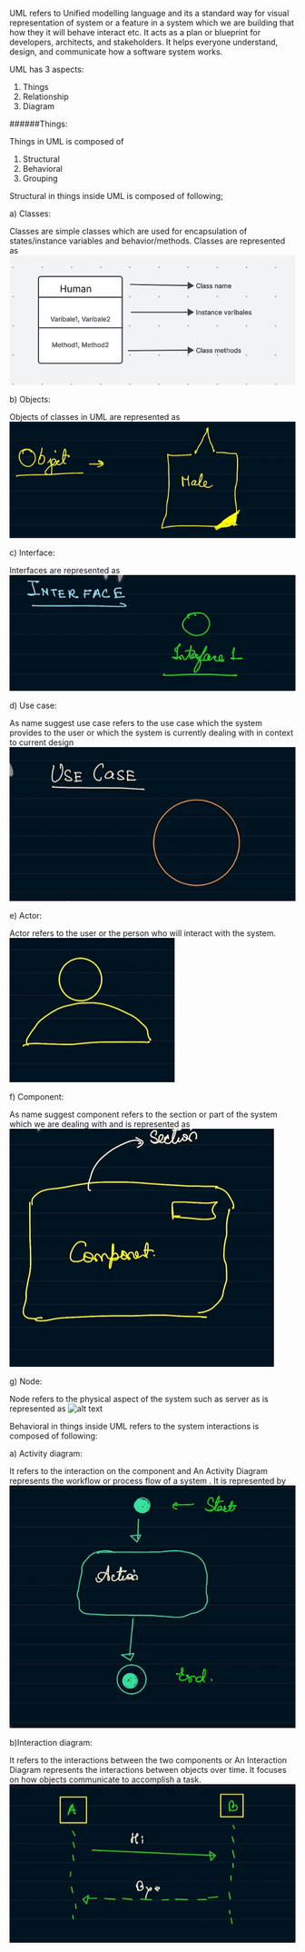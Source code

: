 UML refers to Unified modelling language and its a standard way for visual representation 
of system or a feature in a system which we are building that how they it will behave interact etc.
It acts as a plan or blueprint for developers, architects, and stakeholders. It helps everyone understand, 
design, and communicate how a software system works.

UML has 3 aspects:

1) Things
2) Relationship
3) Diagram


######Things:

Things in UML is composed of

1) Structural
2) Behavioral
3) Grouping

Structural in things inside UML is composed of following; 

a) Classes: 

Classes are simple classes which are used for encapsulation of states/instance variables and behavior/methods.
Classes are represented as ![alt text](/03_ObjectOrientedAnalysis&Design/Images/Classes.png)

b) Objects:

Objects of classes in UML are represented as ![alt text](Images/Object.png)

c) Interface:

Interfaces are represented as ![alt text](Images/Interface.png)

d) Use case:

As name suggest use case refers to the use case which the system provides to the user or which the system
is currently dealing with in context to current design ![alt text](Images/UseCase.png)

e) Actor:

Actor refers to the user or the person who will interact with the system. ![alt text](Images/Actor.png)

f) Component:

As name suggest component refers to the section or part of the system which we are dealing with and is
represented as ![alt text](Images/Component.png)

g) Node:

Node refers to the physical aspect of the system such as server as is represented as ![alt text](/Images/Node.png)


Behavioral in things inside UML refers to the system interactions is composed of following:

a) Activity diagram:

It refers to the interaction on the component and An Activity Diagram represents the workflow or process flow of a 
system . It is represented by ![alt text](Images/ActivityDiagram.png)

b)Interaction diagram:

It refers to the interactions between the two components or An Interaction Diagram represents 
the interactions between objects over time. It focuses on how objects communicate to accomplish a task.
![alt text](Images/InteractionDiagram.png)
